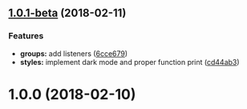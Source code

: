 <a name="1.0.1-beta"></a>
## [1.0.1-beta](https://github.com/bfmatei/stencil-inspector/compare/v1.0.0...v1.0.1-beta) (2018-02-11)


### Features

* **groups:** add listeners ([6cce679](https://github.com/bfmatei/stencil-inspector/commit/6cce679))
* **styles:** implement dark mode and proper function print ([cd44ab3](https://github.com/bfmatei/stencil-inspector/commit/cd44ab3))



<a name="1.0.0"></a>
# 1.0.0 (2018-02-10)




